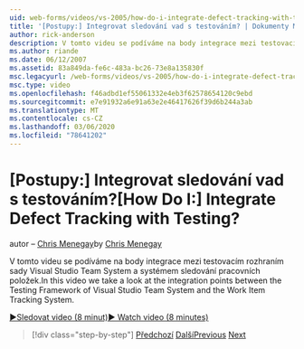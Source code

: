 ```yaml
---
uid: web-forms/videos/vs-2005/how-do-i-integrate-defect-tracking-with-testing
title: '[Postupy:] Integrovat sledování vad s testováním? | Dokumenty Microsoft'
author: rick-anderson
description: V tomto videu se podíváme na body integrace mezi testovacím rozhraním sady Visual Studio Team System a systémem sledování pracovních položek.
ms.author: riande
ms.date: 06/12/2007
ms.assetid: 83a849da-fe6c-483a-bc26-73e8a135830f
msc.legacyurl: /web-forms/videos/vs-2005/how-do-i-integrate-defect-tracking-with-testing
msc.type: video
ms.openlocfilehash: f46adbd1ef55061332e4eb3f62578654120c9ebd
ms.sourcegitcommit: e7e91932a6e91a63e2e46417626f39d6b244a3ab
ms.translationtype: MT
ms.contentlocale: cs-CZ
ms.lasthandoff: 03/06/2020
ms.locfileid: "78641202"
---
```

# <a name="how-do-i-integrate-defect-tracking-with-testing"></a><span data-ttu-id="687c9-104">[Postupy:] Integrovat sledování vad s testováním?</span><span class="sxs-lookup"><span data-stu-id="687c9-104">[How Do I:] Integrate Defect Tracking with Testing?</span></span>

<span data-ttu-id="687c9-105">autor – [Chris Menegay](https://twitter.com/CMenegay)</span><span class="sxs-lookup"><span data-stu-id="687c9-105">by [Chris Menegay](https://twitter.com/CMenegay)</span></span>

<span data-ttu-id="687c9-106">V tomto videu se podíváme na body integrace mezi testovacím rozhraním sady Visual Studio Team System a systémem sledování pracovních položek.</span><span class="sxs-lookup"><span data-stu-id="687c9-106">In this video we take a look at the integration points between the Testing Framework of Visual Studio Team System and the Work Item Tracking System.</span></span>

[<span data-ttu-id="687c9-107">&#9654;Sledovat video (8 minut)</span><span class="sxs-lookup"><span data-stu-id="687c9-107">&#9654; Watch video (8 minutes)</span></span>](https://channel9.msdn.com/Blogs/ASP-NET-Site-Videos/how-do-i-integrate-defect-tracking-with-testing)

> [!div class="step-by-step"]
> <span data-ttu-id="687c9-108">[Předchozí](the-effects-of-viewstate.md)
> [Další](how-do-i-create-my-own-bug-work-item.md)</span><span class="sxs-lookup"><span data-stu-id="687c9-108">[Previous](the-effects-of-viewstate.md)
[Next](how-do-i-create-my-own-bug-work-item.md)</span></span>
